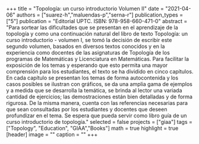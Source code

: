 +++
title = "Topología: un curso introductorio Volumen II"
date = "2021-04-06"
authors = ["suarez-h","maluendas-p","serna-r"]
publication_types = ["5"]
publication = "Editorial UPTC. ISBN: 978-958-660-471-0"
abstract = "Para sortear las dificultades que se presentan en el aprendizaje de la topología y como una continuación natural del libro de texto Topología: un curso introductorio - volumen I, se tomó la decisión de escribir este segundo volumen, basados en diversos textos conocidos y en la experiencia como docentes de las asignaturas de Topología de los programas de Matemáticas y Licenciatura en Matemáticas. Para facilitar la exposición de los temas y esperando que esto permita una mayor comprensión para los estudiantes, el texto se ha dividido en cinco capítulos. En cada capítulo se presentan los temas de forma autocontenida y los casos posibles se ilustran con gráficos, se da una amplia gama de ejemplos y a medida que se desarrolla la temática, se brinda al lector una variada cantidad de ejercicios; las demostraciones están bien detalladas y de forma rigurosa. De la misma manera, cuenta con las referencias necesarias para que sean consultadas por los estudiantes y docentes que deseen profundizar en el tema. Se espera que pueda servir como libro guía de un curso introductorio de topología."
selected = false
projects = ["giaa"]
tags = ["Topology", "Education", "GIAA","Books"]
math = true
highlight = true
[header]
image = ""
caption = ""
+++
